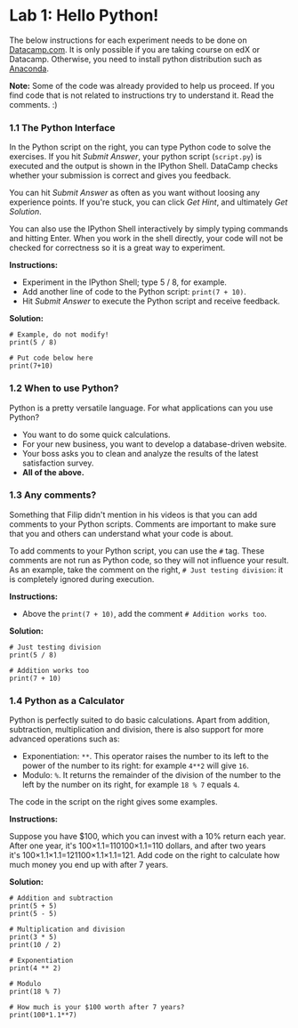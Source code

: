 # Lab 1: Hello Python!

The below instructions for each experiment needs to be done on [Datacamp.com](https://www.datacamp.com/). It is only possible if you are taking course on edX or Datacamp. Otherwise, you need to install python distribution such as [Anaconda](https://www.continuum.io/downloads).

**Note:** Some of the code was already provided to help us proceed. If you find code that is not related to instructions try to understand it. Read the comments. :) 

### 1.1 The Python Interface

In the Python script on the right, you can type Python code to solve the exercises. If you hit *Submit Answer*, your python script (`script.py`) is executed and the output is shown in the IPython Shell. DataCamp checks whether your submission is correct and gives you feedback.

You can hit *Submit Answer* as often as you want without loosing any experience points. If you're stuck, you can click *Get Hint*, and ultimately *Get Solution*.

You can also use the IPython Shell interactively by simply typing commands and hitting Enter. When you work in the shell directly, your code will not be checked for correctness so it is a great way to experiment.

**Instructions:**

- Experiment in the IPython Shell; type 5 / 8, for example.
- Add another line of code to the Python script: `print(7 + 10)`.
- Hit *Submit Answer* to execute the Python script and receive feedback.

**Solution:**

```
# Example, do not modify!
print(5 / 8)

# Put code below here
print(7+10)
```

### 1.2 When to use Python?

Python is a pretty versatile language. For what applications can you use Python?

- You want to do some quick calculations.
- For your new business, you want to develop a database-driven website.
- Your boss asks you to clean and analyze the results of the latest satisfaction survey.
- **All of the above.**

### 1.3 Any comments?

Something that Filip didn't mention in his videos is that you can add comments to your Python scripts. Comments are important to make sure that you and others can understand what your code is about.

To add comments to your Python script, you can use the `#` tag. These comments are not run as Python code, so they will not influence your result. As an example, take the comment on the right, `# Just testing division`: it is completely ignored during execution.

**Instructions:**

- Above the `print(7 + 10)`, add the comment `# Addition works too`.

**Solution:**

```
# Just testing division
print(5 / 8)

# Addition works too
print(7 + 10)
```

### 1.4 Python as a Calculator

Python is perfectly suited to do basic calculations. Apart from addition, subtraction, multiplication and division, there is also support for more advanced operations such as:

- Exponentiation: `**`. This operator raises the number to its left to the power of the number to its right: for example `4**2` will give `16`.
- Modulo: `%`. It returns the remainder of the division of the number to the left by the number on its right, for example `18 % 7` equals `4`.

The code in the script on the right gives some examples.

**Instructions:**

Suppose you have $100, which you can invest with a 10% return each year. After one year, it's 100×1.1=110100×1.1=110 dollars, and after two years it's 100×1.1×1.1=121100×1.1×1.1=121. Add code on the right to calculate how much money you end up with after 7 years.

**Solution:**

```
# Addition and subtraction
print(5 + 5)
print(5 - 5)

# Multiplication and division
print(3 * 5)
print(10 / 2)

# Exponentiation
print(4 ** 2)

# Modulo
print(18 % 7)

# How much is your $100 worth after 7 years?
print(100*1.1**7)
```